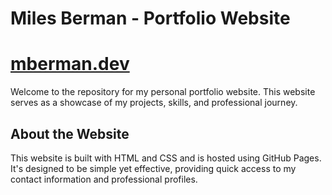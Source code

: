 # Miles Berman - Portfolio Website
# [mberman.dev](http://mberman.dev)

Welcome to the repository for my personal portfolio website. This website serves as a showcase of my projects, skills, and professional journey.

## About the Website

This website is built with HTML and CSS and is hosted using GitHub Pages. It's designed to be simple yet effective, providing quick access to my contact information and professional profiles.
